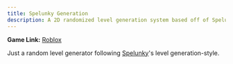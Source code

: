 ```yaml
---
title: Spelunky Generation
description: A 2D randomized level generation system based off of Spelunky's level generation.
---
```


**Game Link:** [Roblox](https://www.roblox.com/games/18536339230/Spelunky-Ripoff-3)

Just a random level generator following [Spelunky](https://en.wikipedia.org/wiki/Spelunky)'s level generation-style.
